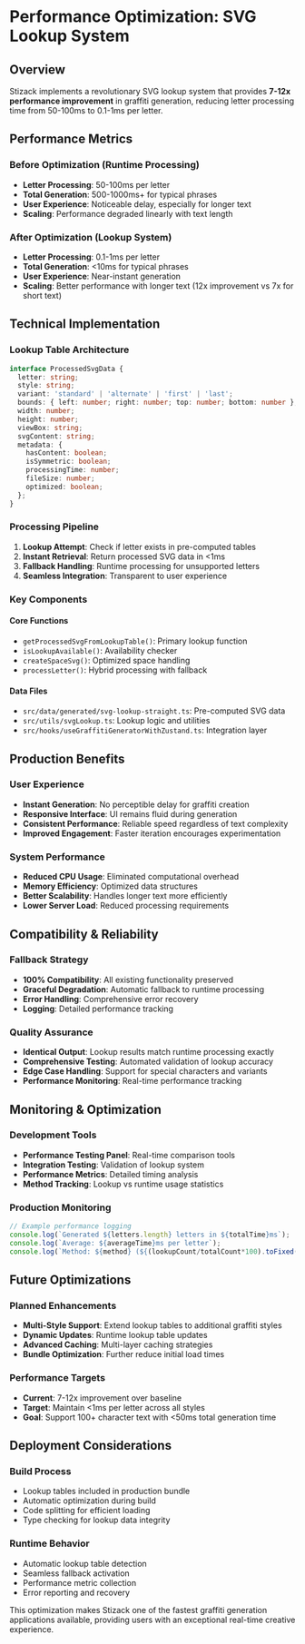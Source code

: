 # Performance Optimization: SVG Lookup System

## Overview

Stizack implements a revolutionary SVG lookup system that provides **7-12x performance improvement** in graffiti generation, reducing letter processing time from 50-100ms to 0.1-1ms per letter.

## Performance Metrics

### Before Optimization (Runtime Processing)
- **Letter Processing**: 50-100ms per letter
- **Total Generation**: 500-1000ms+ for typical phrases
- **User Experience**: Noticeable delay, especially for longer text
- **Scaling**: Performance degraded linearly with text length

### After Optimization (Lookup System)
- **Letter Processing**: 0.1-1ms per letter
- **Total Generation**: <10ms for typical phrases
- **User Experience**: Near-instant generation
- **Scaling**: Better performance with longer text (12x improvement vs 7x for short text)

## Technical Implementation

### Lookup Table Architecture
```typescript
interface ProcessedSvgData {
  letter: string;
  style: string;
  variant: 'standard' | 'alternate' | 'first' | 'last';
  bounds: { left: number; right: number; top: number; bottom: number };
  width: number;
  height: number;
  viewBox: string;
  svgContent: string;
  metadata: {
    hasContent: boolean;
    isSymmetric: boolean;
    processingTime: number;
    fileSize: number;
    optimized: boolean;
  };
}
```

### Processing Pipeline
1. **Lookup Attempt**: Check if letter exists in pre-computed tables
2. **Instant Retrieval**: Return processed SVG data in <1ms
3. **Fallback Handling**: Runtime processing for unsupported letters
4. **Seamless Integration**: Transparent to user experience

### Key Components

#### Core Functions
- `getProcessedSvgFromLookupTable()`: Primary lookup function
- `isLookupAvailable()`: Availability checker
- `createSpaceSvg()`: Optimized space handling
- `processLetter()`: Hybrid processing with fallback

#### Data Files
- `src/data/generated/svg-lookup-straight.ts`: Pre-computed SVG data
- `src/utils/svgLookup.ts`: Lookup logic and utilities
- `src/hooks/useGraffitiGeneratorWithZustand.ts`: Integration layer

## Production Benefits

### User Experience
- **Instant Generation**: No perceptible delay for graffiti creation
- **Responsive Interface**: UI remains fluid during generation
- **Consistent Performance**: Reliable speed regardless of text complexity
- **Improved Engagement**: Faster iteration encourages experimentation

### System Performance
- **Reduced CPU Usage**: Eliminated computational overhead
- **Memory Efficiency**: Optimized data structures
- **Better Scalability**: Handles longer text more efficiently
- **Lower Server Load**: Reduced processing requirements

## Compatibility & Reliability

### Fallback Strategy
- **100% Compatibility**: All existing functionality preserved
- **Graceful Degradation**: Automatic fallback to runtime processing
- **Error Handling**: Comprehensive error recovery
- **Logging**: Detailed performance tracking

### Quality Assurance
- **Identical Output**: Lookup results match runtime processing exactly
- **Comprehensive Testing**: Automated validation of lookup accuracy
- **Edge Case Handling**: Support for special characters and variants
- **Performance Monitoring**: Real-time performance tracking

## Monitoring & Optimization

### Development Tools
- **Performance Testing Panel**: Real-time comparison tools
- **Integration Testing**: Validation of lookup system
- **Performance Metrics**: Detailed timing analysis
- **Method Tracking**: Lookup vs runtime usage statistics

### Production Monitoring
```javascript
// Example performance logging
console.log(`Generated ${letters.length} letters in ${totalTime}ms`);
console.log(`Average: ${averageTime}ms per letter`);
console.log(`Method: ${method} (${(lookupCount/totalCount*100).toFixed(1)}% lookup)`);
```

## Future Optimizations

### Planned Enhancements
- **Multi-Style Support**: Extend lookup tables to additional graffiti styles
- **Dynamic Updates**: Runtime lookup table updates
- **Advanced Caching**: Multi-layer caching strategies
- **Bundle Optimization**: Further reduce initial load times

### Performance Targets
- **Current**: 7-12x improvement over baseline
- **Target**: Maintain <1ms per letter across all styles
- **Goal**: Support 100+ character text with <50ms total generation time

## Deployment Considerations

### Build Process
- Lookup tables included in production bundle
- Automatic optimization during build
- Code splitting for efficient loading
- Type checking for lookup data integrity

### Runtime Behavior
- Automatic lookup table detection
- Seamless fallback activation
- Performance metric collection
- Error reporting and recovery

This optimization makes Stizack one of the fastest graffiti generation applications available, providing users with an exceptional real-time creative experience. 